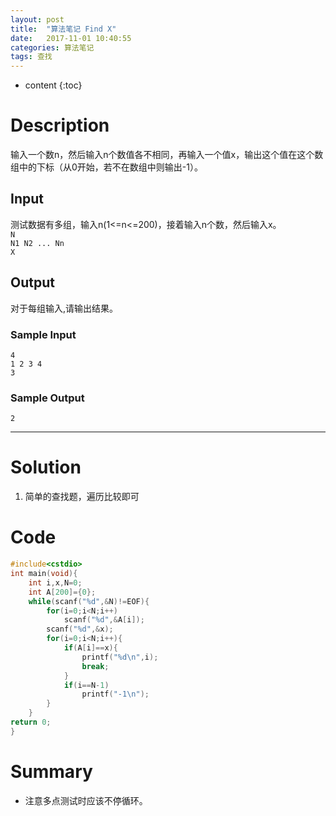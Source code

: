 ```yaml
---
layout: post
title:  "算法笔记 Find X"
date:   2017-11-01 10:40:55
categories: 算法笔记
tags: 查找 
---
```


* content
{:toc}


# Description
输入一个数n，然后输入n个数值各不相同，再输入一个值x，输出这个值在这个数组中的下标（从0开始，若不在数组中则输出-1）。  

## Input
测试数据有多组，输入n(1<=n<=200)，接着输入n个数，然后输入x。  
`N`  
`N1 N2 ... Nn`  
`X`  

## Output
对于每组输入,请输出结果。  





### Sample Input
    4
	1 2 3 4
	3

### Sample Output    
    2

---
# Solution

 1. 简单的查找题，遍历比较即可  


# Code 

```c++
#include<cstdio>
int main(void){
	int i,x,N=0;
	int A[200]={0};
	while(scanf("%d",&N)!=EOF){	
		for(i=0;i<N;i++)
			scanf("%d",&A[i]);
		scanf("%d",&x);
		for(i=0;i<N;i++){
			if(A[i]==x){
				printf("%d\n",i);
				break;
			}	
			if(i==N-1)
				printf("-1\n");	
		}
	}
return 0;
} 
```

# Summary

 - 注意多点测试时应该不停循环。
